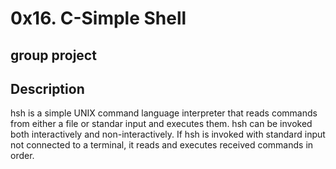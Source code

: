 # 0x16. C-Simple Shell

## group project 

## Description
hsh is a simple UNIX command language interpreter that reads commands from either a file or standar
input and executes them.
hsh can be invoked both interactively and non-interactively. If hsh is invoked with standard input not connected to a terminal, it reads and executes received commands in order.
